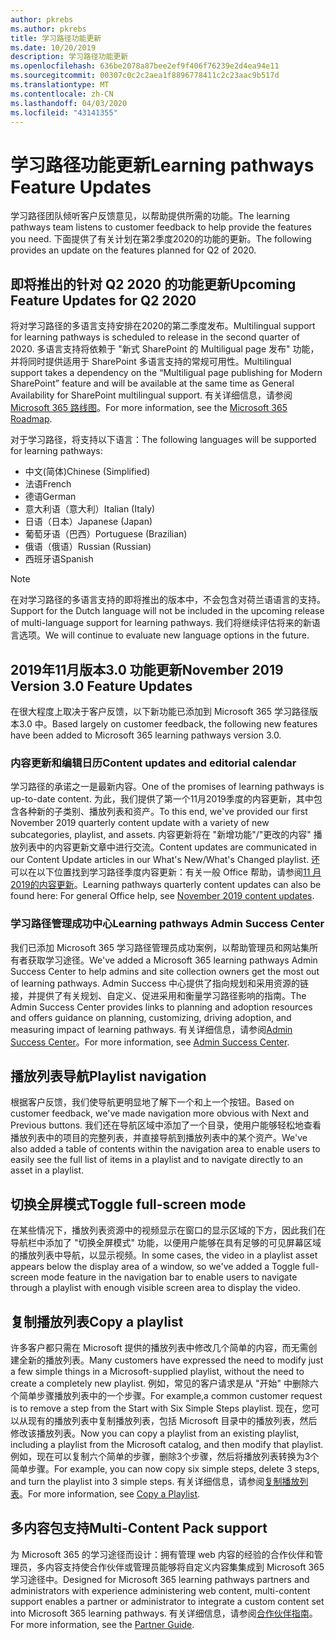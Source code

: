 ```yaml
---
author: pkrebs
ms.author: pkrebs
title: 学习路径功能更新
ms.date: 10/20/2019
description: 学习路径功能更新
ms.openlocfilehash: 636be2078a87bee2ef9f406f76239e2d4ea94e11
ms.sourcegitcommit: 00307c0c2c2aea1f8896778411c2c23aac9b517d
ms.translationtype: MT
ms.contentlocale: zh-CN
ms.lasthandoff: 04/03/2020
ms.locfileid: "43141355"
---
```

# <a name="learning-pathways-feature-updates"></a><span data-ttu-id="263ca-103">学习路径功能更新</span><span class="sxs-lookup"><span data-stu-id="263ca-103">Learning pathways Feature Updates</span></span>
<span data-ttu-id="263ca-104">学习路径团队倾听客户反馈意见，以帮助提供所需的功能。</span><span class="sxs-lookup"><span data-stu-id="263ca-104">The learning pathways team listens to customer feedback to help provide the features you need.</span></span> <span data-ttu-id="263ca-105">下面提供了有关计划在第2季度2020的功能的更新。</span><span class="sxs-lookup"><span data-stu-id="263ca-105">The following provides an update on the features planned for Q2 of 2020.</span></span> 

## <a name="upcoming-feature-updates-for-q2-2020"></a><span data-ttu-id="263ca-106">即将推出的针对 Q2 2020 的功能更新</span><span class="sxs-lookup"><span data-stu-id="263ca-106">Upcoming Feature Updates for Q2 2020</span></span>
<span data-ttu-id="263ca-107">将对学习路径的多语言支持安排在2020的第二季度发布。</span><span class="sxs-lookup"><span data-stu-id="263ca-107">Multilingual support for learning pathways is scheduled to release in the second quarter of 2020.</span></span> <span data-ttu-id="263ca-108">多语言支持将依赖于 "新式 SharePoint 的 Multiligual page 发布" 功能，并将同时提供适用于 SharePoint 多语言支持的常规可用性。</span><span class="sxs-lookup"><span data-stu-id="263ca-108">Multilingual support takes a dependency on the “Multiligual page publishing for Modern SharePoint” feature and will be available at the same time as General Availability for SharePoint multilingual support.</span></span> <span data-ttu-id="263ca-109">有关详细信息，请参阅[Microsoft 365 路线图](https://www.microsoft.com/microsoft-365/roadmap?filters=&searchterms=50217)。</span><span class="sxs-lookup"><span data-stu-id="263ca-109">For more information, see the [Microsoft 365 Roadmap](https://www.microsoft.com/microsoft-365/roadmap?filters=&searchterms=50217).</span></span>  
  
<span data-ttu-id="263ca-110">对于学习路径，将支持以下语言：</span><span class="sxs-lookup"><span data-stu-id="263ca-110">The following languages will be supported for learning pathways:</span></span>   

- <span data-ttu-id="263ca-111">中文(简体)</span><span class="sxs-lookup"><span data-stu-id="263ca-111">Chinese (Simplified)</span></span> 
- <span data-ttu-id="263ca-112">法语</span><span class="sxs-lookup"><span data-stu-id="263ca-112">French</span></span>  
- <span data-ttu-id="263ca-113">德语</span><span class="sxs-lookup"><span data-stu-id="263ca-113">German</span></span> 
- <span data-ttu-id="263ca-114">意大利语（意大利）</span><span class="sxs-lookup"><span data-stu-id="263ca-114">Italian (Italy)</span></span> 
- <span data-ttu-id="263ca-115">日语（日本）</span><span class="sxs-lookup"><span data-stu-id="263ca-115">Japanese (Japan)</span></span>  
- <span data-ttu-id="263ca-116">葡萄牙语（巴西）</span><span class="sxs-lookup"><span data-stu-id="263ca-116">Portuguese (Brazilian)</span></span> 
- <span data-ttu-id="263ca-117">俄语（俄语）</span><span class="sxs-lookup"><span data-stu-id="263ca-117">Russian (Russian)</span></span>  
- <span data-ttu-id="263ca-118">西班牙语</span><span class="sxs-lookup"><span data-stu-id="263ca-118">Spanish</span></span> 

> [!NOTE]
> <span data-ttu-id="263ca-119">在对学习路径的多语言支持的即将推出的版本中，不会包含对荷兰语语言的支持。</span><span class="sxs-lookup"><span data-stu-id="263ca-119">Support for the Dutch language will not be included in the upcoming release of multi-language support for learning pathways.</span></span> <span data-ttu-id="263ca-120">我们将继续评估将来的新语言选项。</span><span class="sxs-lookup"><span data-stu-id="263ca-120">We will continue to evaluate new language options in the future.</span></span>

## <a name="november-2019-version-30-feature-updates"></a><span data-ttu-id="263ca-121">2019年11月版本3.0 功能更新</span><span class="sxs-lookup"><span data-stu-id="263ca-121">November 2019 Version 3.0 Feature Updates</span></span>
<span data-ttu-id="263ca-122">在很大程度上取决于客户反馈，以下新功能已添加到 Microsoft 365 学习路径版本3.0 中。</span><span class="sxs-lookup"><span data-stu-id="263ca-122">Based largely on customer feedback, the following new features have been added to Microsoft 365 learning pathways version 3.0.</span></span>

### <a name="content-updates-and-editorial-calendar"></a><span data-ttu-id="263ca-123">内容更新和编辑日历</span><span class="sxs-lookup"><span data-stu-id="263ca-123">Content updates and editorial calendar</span></span>
<span data-ttu-id="263ca-124">学习路径的承诺之一是最新内容。</span><span class="sxs-lookup"><span data-stu-id="263ca-124">One of the promises of learning pathways is up-to-date content.</span></span> <span data-ttu-id="263ca-125">为此，我们提供了第一个11月2019季度的内容更新，其中包含各种新的子类别、播放列表和资产。</span><span class="sxs-lookup"><span data-stu-id="263ca-125">To this end, we've provided our first November 2019 quarterly content update with a variety of new subcategories, playlist, and assets.</span></span> <span data-ttu-id="263ca-126">内容更新将在 "新增功能"/"更改的内容" 播放列表中的内容更新文章中进行交流。</span><span class="sxs-lookup"><span data-stu-id="263ca-126">Content updates are communicated in our Content Update articles in our What's New/What's Changed playlist.</span></span> <span data-ttu-id="263ca-127">还可以在以下位置找到学习路径季度内容更新：有关一般 Office 帮助，请参阅[11 月2019的内容更新](custom_contentupdates.md)。</span><span class="sxs-lookup"><span data-stu-id="263ca-127">Learning pathways quarterly content updates can also be found here: For general Office help, see [November 2019 content updates](custom_contentupdates.md).</span></span>

### <a name="learning-pathways-admin-success-center"></a><span data-ttu-id="263ca-128">学习路径管理成功中心</span><span class="sxs-lookup"><span data-stu-id="263ca-128">Learning pathways Admin Success Center</span></span>
<span data-ttu-id="263ca-129">我们已添加 Microsoft 365 学习路径管理员成功案例，以帮助管理员和网站集所有者获取学习途径。</span><span class="sxs-lookup"><span data-stu-id="263ca-129">We've added a Microsoft 365 learning pathways Admin Success Center to help admins and site collection owners get the most out of learning pathways.</span></span> <span data-ttu-id="263ca-130">Admin Success 中心提供了指向规划和采用资源的链接，并提供了有关规划、自定义、促进采用和衡量学习路径影响的指南。</span><span class="sxs-lookup"><span data-stu-id="263ca-130">The Admin Success Center provides links to planning and adoption resources and offers guidance on planning, customizing, driving adoption, and measuring impact of learning pathways.</span></span> <span data-ttu-id="263ca-131">有关详细信息，请参阅[Admin Success Center](custom_successcenter.md)。</span><span class="sxs-lookup"><span data-stu-id="263ca-131">For more information, see [Admin Success Center](custom_successcenter.md).</span></span>

## <a name="playlist-navigation"></a><span data-ttu-id="263ca-132">播放列表导航</span><span class="sxs-lookup"><span data-stu-id="263ca-132">Playlist navigation</span></span>
<span data-ttu-id="263ca-133">根据客户反馈，我们使导航更明显地了解下一个和上一个按钮。</span><span class="sxs-lookup"><span data-stu-id="263ca-133">Based on customer feedback, we've made navigation more obvious with Next and Previous buttons.</span></span> <span data-ttu-id="263ca-134">我们还在导航区域中添加了一个目录，使用户能够轻松地查看播放列表中的项目的完整列表，并直接导航到播放列表中的某个资产。</span><span class="sxs-lookup"><span data-stu-id="263ca-134">We've also added a table of contents within the navigation area to enable users to easily see the full list of items in a playlist and to navigate directly to an asset in a playlist.</span></span>

## <a name="toggle-full-screen-mode"></a><span data-ttu-id="263ca-135">切换全屏模式</span><span class="sxs-lookup"><span data-stu-id="263ca-135">Toggle full-screen mode</span></span>
<span data-ttu-id="263ca-136">在某些情况下，播放列表资源中的视频显示在窗口的显示区域的下方，因此我们在导航栏中添加了 "切换全屏模式" 功能，以便用户能够在具有足够的可见屏幕区域的播放列表中导航，以显示视频。</span><span class="sxs-lookup"><span data-stu-id="263ca-136">In some cases, the video in a playlist asset appears below the display area of a window, so we've added a Toggle full-screen mode feature in the navigation bar to enable users to navigate through a playlist with enough visible screen area to display the video.</span></span>

## <a name="copy-a-playlist"></a><span data-ttu-id="263ca-137">复制播放列表</span><span class="sxs-lookup"><span data-stu-id="263ca-137">Copy a playlist</span></span>
<span data-ttu-id="263ca-138">许多客户都只需在 Microsoft 提供的播放列表中修改几个简单的内容，而无需创建全新的播放列表。</span><span class="sxs-lookup"><span data-stu-id="263ca-138">Many customers have expressed the need to modify just a few simple things in a Microsoft-supplied playlist, without the need to create a completely new playlist.</span></span> <span data-ttu-id="263ca-139">例如，常见的客户请求是从 "开始" 中删除六个简单步骤播放列表中的一个步骤。</span><span class="sxs-lookup"><span data-stu-id="263ca-139">For example,a common customer request is to remove a step from the Start with Six Simple Steps playlist.</span></span> <span data-ttu-id="263ca-140">现在，您可以从现有的播放列表中复制播放列表，包括 Microsoft 目录中的播放列表，然后修改该播放列表。</span><span class="sxs-lookup"><span data-stu-id="263ca-140">Now you can copy a playlist from an existing playlist, including a playlist from the Microsoft catalog, and then modify that playlist.</span></span> <span data-ttu-id="263ca-141">例如，现在可以复制六个简单的步骤，删除3个步骤，然后将播放列表转换为3个简单步骤。</span><span class="sxs-lookup"><span data-stu-id="263ca-141">For example, you can now copy six simple steps, delete 3 steps, and turn the playlist into 3 simple steps.</span></span> <span data-ttu-id="263ca-142">有关详细信息，请参阅[复制播放列表](custom_copyplaylist.md)。</span><span class="sxs-lookup"><span data-stu-id="263ca-142">For more information, see [Copy a Playlist](custom_copyplaylist.md).</span></span>

## <a name="multi-content-pack-support"></a><span data-ttu-id="263ca-143">多内容包支持</span><span class="sxs-lookup"><span data-stu-id="263ca-143">Multi-Content Pack support</span></span>
<span data-ttu-id="263ca-144">为 Microsoft 365 的学习途径而设计：拥有管理 web 内容的经验的合作伙伴和管理员，多内容支持使合作伙伴或管理员能够将自定义内容集集成到 Microsoft 365 学习途径中。</span><span class="sxs-lookup"><span data-stu-id="263ca-144">Designed for Microsoft 365 learning pathways partners and administrators with experience administering web content, multi-content support enables a partner or administrator to integrate a custom content set into Microsoft 365 learning pathways.</span></span> <span data-ttu-id="263ca-145">有关详细信息，请参阅[合作伙伴指南](custom_partnerguide.md)。</span><span class="sxs-lookup"><span data-stu-id="263ca-145">For more information, see the [Partner Guide](custom_partnerguide.md).</span></span>


